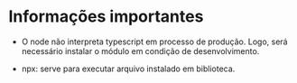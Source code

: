 # Informações importantes

- O node não interpreta typescript em processo de produção. Logo, será necessário instalar o módulo em condição de desenvolvimento.

- npx: serve para executar arquivo instalado em biblioteca.
